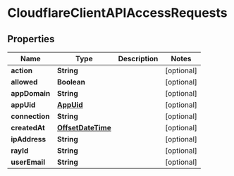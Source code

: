# CloudflareClientAPIAccessRequests

## Properties
Name | Type | Description | Notes
------------ | ------------- | ------------- | -------------
**action** | **String** |  |  [optional]
**allowed** | **Boolean** |  |  [optional]
**appDomain** | **String** |  |  [optional]
**appUid** | [**AppUid**](AppUid.md) |  |  [optional]
**connection** | **String** |  |  [optional]
**createdAt** | [**OffsetDateTime**](OffsetDateTime.md) |  |  [optional]
**ipAddress** | **String** |  |  [optional]
**rayId** | **String** |  |  [optional]
**userEmail** | **String** |  |  [optional]
